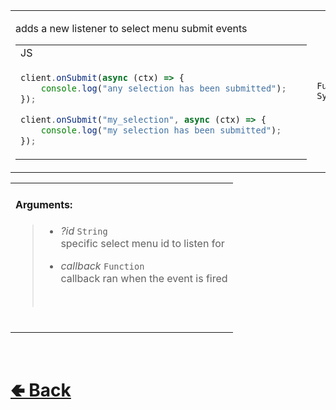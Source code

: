 <table>
<tr><td>

adds a new listener to select menu submit events<br>

<table>

<tr><td> JS </td></tr>

<tr><td>

```js
client.onSubmit(async (ctx) => {       
    console.log("any selection has been submitted");
});   

client.onSubmit("my_selection", async (ctx) => {       
    console.log("my selection has been submitted");
});   
```

</td></tr>
</table>

</td><td> 

`Function` `Sync`

</td><td>

- [src / Client / custard / onSubmit.js](https://github.com/paishee/noscord.js/blob/main/src/Client/custard/onSubmit.js)

</td></tr>

</table>

<table>
<tr>

<td>

#### Arguments:
> - *?id* `String`<br>
> specific select menu id to listen for<br>
>
> - *callback* `Function`<br>
> callback ran when the event is fired
> <br>

<br>

</td>

</table>

<br> <h1> [🢀 Back](https://github.com/paigeroid/noscord.js/wiki/Client-Elements) </h1>